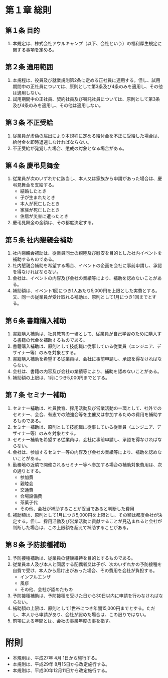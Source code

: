 # 第１章		総則

## 第１条	目的
1.	本規定は、株式会社アウルキャンプ（以下、会社という）の福利厚生規定に関する事項を定める。

## 第２条	適用範囲
1.	本規程は、役員及び就業規則第2条に定める正社員に適用する。但し、試用期間中の正社員については、原則として第3条及び4条のみを適用し、その他は適用しない。
1.	試用期間中の正社員、契約社員及び嘱託社員については、原則として第3条及び4条のみを適用し、その他は適用しない。

## 第３条	不正受給
1.	従業員が虚偽の届出により本規程に定める給付金を不正に受給した場合は、給付金を即時返還しなければならない。
1.	不正受給が発覚した場合、懲戒の対象となる場合がある。

## 第４条	慶弔見舞金
1.	従業員が次のいずれかに該当し、本人又は家族から申請があった場合は、慶弔見舞金を支給する。
	-	結婚したとき
	-	子が生まれたとき
	-	本人が死亡したとき
	-	家族が死亡したとき
	-	住居が災害に遭ったとき
1.	慶弔見舞金の金額は、その都度決定する。

## 第５条	社内懇親会補助
1.	社内懇親会補助は、従業員同士の親睦及び慰安を目的とした社内イベントを補助するものである。
1.	社内懇親会補助を希望する場合、イベントの企画を会社に事前申請し、承認を得なければならない。
1.	会社は、イベントの内容及び会社の業績等により、補助を認めないことがある。
1.	補助額は、イベント1回につき1人あたり5,000円を上限とした実費とする。又、同一の従業員が受け取れる補助は、原則として1月につき1回までとする。

## 第６条	書籍購入補助
1.	書籍購入補助は、社員教育の一環として、従業員が自己学習のために購入する書籍の代金を補助するものである。
1.	書籍購入補助は、原則として技能職に従事している従業員（エンジニア、デザイナー等）のみを対象とする。
1.	書籍購入補助を希望する従業員は、会社に事前申請し、承認を得なければならない。
1.	会社は、書籍の内容及び会社の業績等により、補助を認めないことがある。
1.	補助額の上限は、1月につき5,000円までとする。

## 第７条	セミナー補助
1.	セミナー補助は、社員教育、採用活動及び営業活動の一環として、社外でのセミナー、会合、有志での勉強会等を主催又は参加するための費用を補助するものである。
1.	セミナー補助は、原則として技能職に従事している従業員（エンジニア、デザイナー等）のみを対象とする。
1.	セミナー補助を希望する従業員は、会社に事前申請し、承認を得なければならない。
1.	会社は、参加するセミナー等の内容及び会社の業績等により、補助を認めないことがある。
1.	勤務地の近隣で開催されるセミナー等へ参加する場合の補助対象費用は、次の通りとする。
	-	参加費
	-	親睦会
	-	交通費
	-	会場設備費
	-	茶菓子代
	-	その他、会社が補助することが妥当であると判断した費用
1.	補助額は、原則として1月につき5,000円を上限とし、その額は都度会社が決定する。但し、採用活動及び営業活動に貢献することが見込まれると会社が判断した場合は、この上限額を超えて補助することがある。

## 第８条	予防接種補助
1.	予防接種補助は、従業員の健康維持を目的とするものである。
1.	従業員本人及び本人と同居する配偶者又は子が、次のいずれかの予防接種を自費で受け、本人から届け出があった場合、その費用を会社が負担する。
	-	インフルエンザ
	-	風疹
	-	その他、会社が認めたもの
1.	予防接種補助は、予防接種を受けた日から30日以内に申請を行わなければならない。
1.	補助額の上限は、原則として1世帯につき年間15,000円までとする。ただし、本人から申請があり、会社が認めた場合は、この限りではない。
1.	前項による年間とは、会社の事業年度の事を指す。


# 附則
-	本規則は、平成27年 4月 1日から施行する。
- 本規則は、平成29年 8月15日から改定施行する。
- 本規則は、平成30年12月11日から改定施行する。